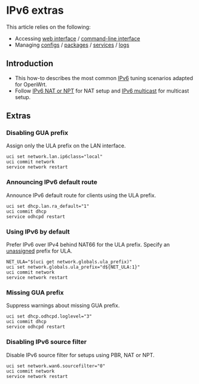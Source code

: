 # IPv6 extras

This article relies on the following:

- Accessing [web interface](/docs/guide-quick-start/walkthrough_login "docs:guide-quick-start:walkthrough_login") / [command-line interface](/docs/guide-quick-start/sshadministration "docs:guide-quick-start:sshadministration")
- Managing [configs](/docs/guide-user/base-system/uci "docs:guide-user:base-system:uci") / [packages](/docs/guide-user/additional-software/managing_packages "docs:guide-user:additional-software:managing_packages") / [services](/docs/guide-user/base-system/managing_services "docs:guide-user:base-system:managing_services") / [logs](/docs/guide-user/base-system/log.essentials "docs:guide-user:base-system:log.essentials")

## Introduction

- This how-to describes the most common [IPv6](https://en.wikipedia.org/wiki/IPv6 "https://en.wikipedia.org/wiki/IPv6") tuning scenarios adapted for OpenWrt.
- Follow [IPv6 NAT or NPT](/docs/guide-user/firewall/fw3_configurations/fw3_nat#ipv6_nat "docs:guide-user:firewall:fw3_configurations:fw3_nat") for NAT setup and [IPv6 multicast](/docs/guide-user/network/ipv6/multicast "docs:guide-user:network:ipv6:multicast") for multicast setup.

## Extras

### Disabling GUA prefix

Assign only the ULA prefix on the LAN interface.

```
uci set network.lan.ip6class="local"
uci commit network
service network restart
```

### Announcing IPv6 default route

Announce IPv6 default route for clients using the ULA prefix.

```
uci set dhcp.lan.ra_default="1"
uci commit dhcp
service odhcpd restart
```

### Using IPv6 by default

Prefer IPv6 over IPv4 behind NAT66 for the ULA prefix. Specify an [unassigned](https://www.iana.org/assignments/ipv6-address-space/ipv6-address-space.xhtml "https://www.iana.org/assignments/ipv6-address-space/ipv6-address-space.xhtml") prefix for ULA.

```
NET_ULA="$(uci get network.globals.ula_prefix)"
uci set network.globals.ula_prefix="d${NET_ULA:1}"
uci commit network
service network restart
```

### Missing GUA prefix

Suppress warnings about missing GUA prefix.

```
uci set dhcp.odhcpd.loglevel="3"
uci commit dhcp
service odhcpd restart
```

### Disabling IPv6 source filter

Disable IPv6 source filter for setups using PBR, NAT or NPT.

```
uci set network.wan6.sourcefilter="0"
uci commit network
service network restart
```
